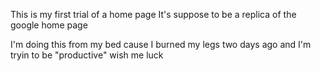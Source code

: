 This is my first trial of a home page
It's suppose to be a replica of the google home page

I'm doing this from my bed cause I burned my legs two days ago and I'm tryin to be "productive" 
wish me luck